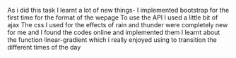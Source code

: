 As i did this task I learnt a lot of new things-
I implemented bootstrap for the first time for the format of the wepage
To use the API I used a little bit of ajax
The css I used for the effects of rain and thunder were completely new for me and I found the codes online and implemented them
I learnt about the function linear-gradient which i really enjoyed using to transition the different times of the day
